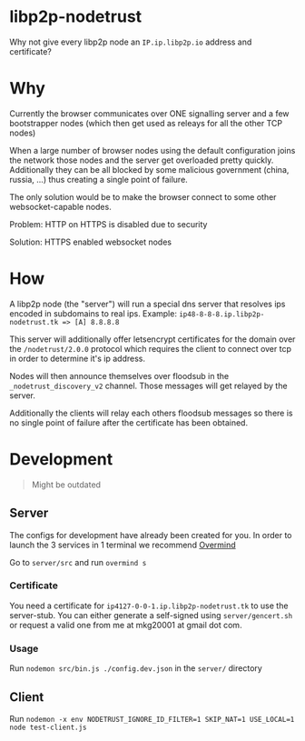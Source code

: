 # libp2p-nodetrust

Why not give every libp2p node an `IP.ip.libp2p.io` address and certificate?

# Why

Currently the browser communicates over ONE signalling server and a few bootstrapper nodes (which then get used as releays for all the other TCP nodes)

When a large number of browser nodes using the default configuration joins the network those nodes and the server get overloaded pretty quickly.
Additionally they can be all blocked by some malicious government (china, russia, ...) thus creating a single point of failure.

The only solution would be to make the browser connect to some other websocket-capable nodes.

Problem: HTTP on HTTPS is disabled due to security

Solution: HTTPS enabled websocket nodes

# How

A libp2p node (the "server") will run a special dns server that resolves ips encoded in subdomains to real ips. Example: `ip48-8-8-8.ip.libp2p-nodetrust.tk => [A] 8.8.8.8`

This server will additionally offer letsencrypt certificates for the domain over the `/nodetrust/2.0.0` protocol which requires the client to connect over tcp in order to determine it's ip address.

Nodes will then announce themselves over floodsub in the `_nodetrust_discovery_v2` channel. Those messages will get relayed by the server.

Additionally the clients will relay each others floodsub messages so there is no single point of failure after the certificate has been obtained.

# Development

> Might be outdated

## Server

The configs for development have already been created for you. In order to launch the 3 services in 1 terminal we recommend [Overmind](https://github.com/DarthSim/overmind)

Go to `server/src` and run `overmind s`

### Certificate

You need a certificate for `ip4127-0-0-1.ip.libp2p-nodetrust.tk` to use the server-stub. You can either generate a self-signed using `server/gencert.sh` or request a valid one from me at mkg20001 at gmail dot com.

### Usage
Run `nodemon src/bin.js ./config.dev.json` in the `server/` directory

## Client
Run `nodemon -x env NODETRUST_IGNORE_ID_FILTER=1 SKIP_NAT=1 USE_LOCAL=1 node test-client.js`
